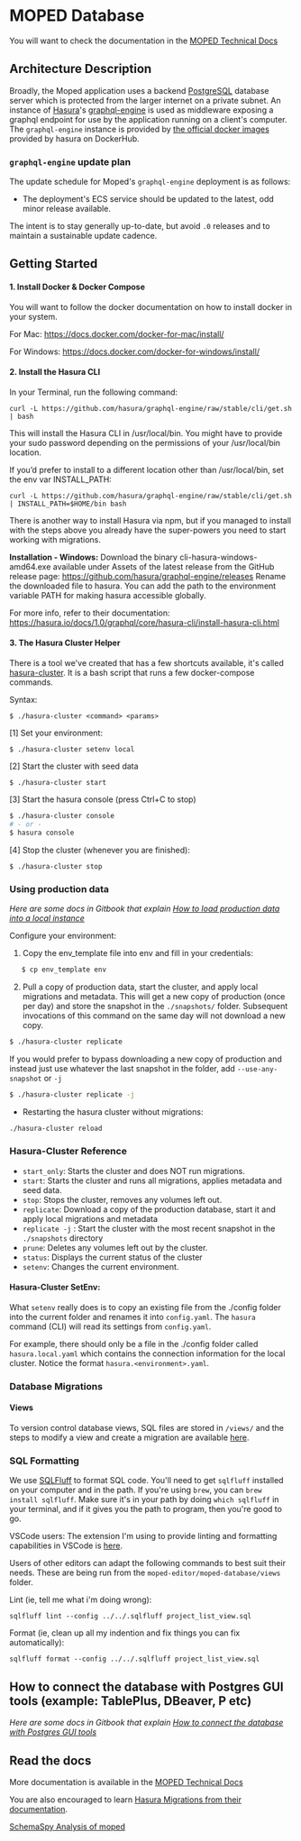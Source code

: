 # MOPED Database

You will want to check the documentation in the [MOPED Technical Docs](https://atd-dts.gitbook.io/moped-documentation/dev-guides/hasura)

## Architecture Description

Broadly, the Moped application uses a backend [PostgreSQL](https://www.postgresql.org/) database server which is protected from the larger internet on a private subnet. An instance of [Hasura](https://hasura.io/)'s [graphql-engine](https://github.com/hasura/graphql-engine) is used as middleware exposing a graphql endpoint for use by the application running on a client's computer. The `graphql-engine` instance is provided by [the official docker images](https://hub.docker.com/r/hasura/graphql-engine) provided by hasura on DockerHub. 

### `graphql-engine` update plan

The update schedule for Moped's `graphql-engine` deployment is as follows:

* The deployment's ECS service should be updated to the latest, odd minor release available.

The intent is to stay generally up-to-date, but avoid `.0` releases and to maintain a sustainable update cadence. 

## Getting Started

#### 1. Install Docker & Docker Compose

You will want to follow the docker documentation on how to install docker in your system.

For Mac: https://docs.docker.com/docker-for-mac/install/

For Windows: https://docs.docker.com/docker-for-windows/install/

#### 2. Install the Hasura CLI

In your Terminal, run the following command:

```
curl -L https://github.com/hasura/graphql-engine/raw/stable/cli/get.sh | bash
```

This will install the Hasura CLI in /usr/local/bin. You might have to provide your sudo password depending on the permissions of your /usr/local/bin location.

If you’d prefer to install to a different location other than /usr/local/bin, set the env var INSTALL_PATH:

```
curl -L https://github.com/hasura/graphql-engine/raw/stable/cli/get.sh | INSTALL_PATH=$HOME/bin bash
```

There is another way to install Hasura via npm, but if you managed to install with the steps above you already have the super-powers you need to start working with migrations.

**Installation - Windows:** Download the binary cli-hasura-windows-amd64.exe available under Assets of the latest release from the GitHub release page: https://github.com/hasura/graphql-engine/releases
Rename the downloaded file to hasura. You can add the path to the environment variable PATH for making hasura accessible globally.

For more info, refer to their documentation:
https://hasura.io/docs/1.0/graphql/core/hasura-cli/install-hasura-cli.html

#### 3. The Hasura Cluster Helper

There is a tool we've created that has a few shortcuts available, it's called [hasura-cluster](https://github.com/cityofaustin/atd-moped/blob/main/moped-database/hasura-cluster).
It is a bash script that runs a few docker-compose commands.

Syntax:

```
$ ./hasura-cluster <command> <params>
```

[1] Set your environment:
```
$ ./hasura-cluster setenv local
```

[2] Start the cluster with seed data

```
$ ./hasura-cluster start
```

[3] Start the hasura console (press Ctrl+C to stop)

```bash
$ ./hasura-cluster console
# - or -
$ hasura console
```

[4] Stop the cluster (whenever you are finished):

```
$ ./hasura-cluster stop
```

### Using production data

_Here are some docs in Gitbook that explain [How to load production data into a local instance](https://atd-dts.gitbook.io/moped-documentation/dev-guides/how-tos/how-to-load-production-data-into-a-local-instance)_

Configure your environment:

1. Copy the env_template file into env and fill in your credentials:

```bash
   $ cp env_template env
```

2. Pull a copy of production data, start the cluster, and apply local migrations and metadata. This will get a new copy of production (once per day) and store the snapshot in the `./snapshots/` folder. Subsequent invocations of this command on the same day will not download a new copy. 

```bash
$ ./hasura-cluster replicate
```

If you would prefer to bypass downloading a new copy of production and instead just use whatever the last snapshot in the folder, add `--use-any-snapshot` or `-j` 

```bash
$ ./hasura-cluster replicate -j
```

- Restarting the hasura cluster without migrations:

```bash
./hasura-cluster reload
```
### Hasura-Cluster Reference

- `start_only`: Starts the cluster and does NOT run migrations.
- `start`: Starts the cluster and runs all migrations, applies metadata and seed data.
- `stop`: Stops the cluster, removes any volumes left out.
- `replicate`: Download a copy of the production database, start it and apply local migrations and metadata
- `replicate -j` : Start the cluster with the most recent snapshot in the `./snapshots` directory
- `prune`: Deletes any volumes left out by the cluster. 
- `status`: Displays the current status of the cluster
- `setenv`: Changes the current environment.

#### Hasura-Cluster SetEnv: 

What `setenv` really does is to copy an existing file from the ./config folder into
the current folder and renames it into `config.yaml`. The `hasura` command (CLI) will
read its settings from `config.yaml`.

For example, there should only be a file in the ./config folder called `hasura.local.yaml`
which contains the connection information for the local cluster. Notice the format
`hasura.<environment>.yaml`.

### Database Migrations

#### Views

To version control database views, SQL files are stored in `/views/` and the steps to modify a view and create a migration are available [here](/views/README.md).

### SQL Formatting

We use [SQLFluff](https://sqlfluff.com/) to format SQL code. You'll need to get `sqlfluff` installed on your computer and in the path. If you're using `brew`, you can `brew install sqlfluff`. Make sure it's in your path by doing `which sqlfluff` in your terminal, and if it gives you the path to program, then you're good to go. 

VSCode users: The extension I'm using to provide linting and formatting capabilities in VSCode is [here](https://marketplace.visualstudio.com/items?itemName=dorzey.vscode-sqlfluff).

Users of other editors can adapt the following commands to best suit their needs. These are being run from the `moped-editor/moped-database/views` folder. 

Lint (ie, tell me what i'm doing wrong):

`sqlfluff lint --config ../../.sqlfluff project_list_view.sql`

Format (ie, clean up all my indention and fix things you can fix automatically):

`sqlfluff format --config ../../.sqlfluff project_list_view.sql`

## How to connect the database with Postgres GUI tools (example: TablePlus, DBeaver, P etc)

_Here are some docs in Gitbook that explain [How to connect the database with Postgres GUI tools](https://atd-dts.gitbook.io/moped-documentation/dev-guides/how-tos/connecting-with-postgres-gui)_

## Read the docs

More documentation is available in the [MOPED Technical Docs](https://atd-dts.gitbook.io/moped-documentation/dev-guides/hasura)

You are also encouraged to learn [Hasura Migrations from their documentation](https://hasura.io/docs/2.0/migrations-metadata-seeds/overview/). 

[SchemaSpy Analysis of moped](https://db-docs.austinmobility.io/atd-moped-production/index.html)
